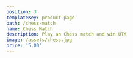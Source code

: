 ```yaml
---
position: 3
templateKey: product-page
path: /chess-match
name: Chess Match
description: Play an Chess match and win UTK
image: /assets/chess.jpg
price: '5.00'
---
```


